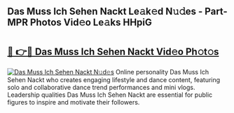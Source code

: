 ## Das Muss Ich Sehen Nackt Le𝚊k𝚎d N𝚞𝚍es - Part-MPR Photos Vid𝚎o Le𝚊ks HHpiG

# <h2><a href="http://fb9ro3.evod.top/?m=Das+Muss+Ich+Sehen+Nackt">🔗 👉🔴 Das Muss Ich Sehen Nackt Vid𝚎o Ph𝚘t𝚘s</a></h2>

[![Das Muss Ich Sehen Nackt N𝚞d𝚎s](https://i.imgur.com/8V9OHl7.gif)](http://fb9ro3.evod.top/?m=Das+Muss+Ich+Sehen+Nackt)
Online personality Das Muss Ich Sehen Nackt who creates engaging lifestyle and dance content, featuring solo and collaborative dance trend performances and mini vlogs. Leadership qualities Das Muss Ich Sehen Nackt are essential for public figures to inspire and motivate their followers. 
